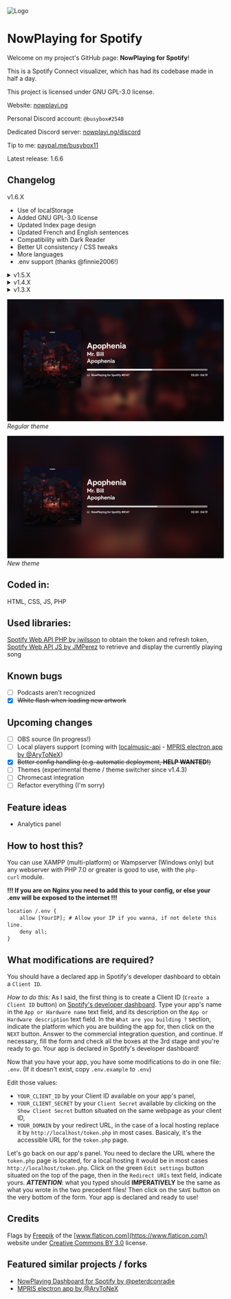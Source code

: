 <img src="https://github.com/busybox11/NowPlaying-for-Spotify/blob/master/assets/images/favicon.png?" alt="Logo" width="100px" height="100px">

# NowPlaying for Spotify

Welcome on my project's GitHub page: **NowPlaying for Spotify**!

This is a Spotify Connect visualizer, which has had its codebase made in half a day.

This project is licensed under GNU GPL-3.0 license.

Website: [nowplayi.ng](https://nowplayi.ng)

Personal Discord account: `@busybox#2540`

Dedicated Discord server: [nowplayi.ng/discord](https://nowplayi.ng/discord)

Tip to me: [paypal.me/busybox11](https://paypal.me/busybox11)

Latest release: 1.6.6

## **Changelog**

v1.6.X
- Use of localStorage
- Added GNU GPL-3.0 license
- Updated Index page design 
- Updated French and English sentences 
- Compatibility with Dark Reader
- Better UI consistency / CSS tweaks
- More languages
- .env support (thanks @finnie2006!)

<details>
  <summary>v1.5.X</summary>
  
    - Added playback support (Premium account should be needed)
    - Added playback information
    - Added pause button (#17)
    - CSS improvements added for better responsive (#15 #16)
    - SEO improvements (#16)
    - Minor CSS improvements
</details>

<details>
  <summary>v1.4.X</summary>
  
    - Advertisements are recognized
    - Multiple artists are recognized
    - Experimental theme switcher
</details>

<details>
  <summary>v1.3.X</summary>
  
    - Now playing device name and type is showing
    - Cursor is hidden after a couple of seconds
    - Fullscreen button
</details>

![Regular theme](screenshots/regular.png)
*Regular theme*

![New theme](screenshots/new.png)
*New theme*

## **Coded in:**

HTML, CSS, JS, PHP

## **Used libraries:**

[Spotify Web API PHP by jwilsson](https://github.com/jwilsson/spotify-web-api-php) to obtain the token and refresh token,
[Spotify Web API JS by JMPerez](https://github.com/jmperez/spotify-web-api-js) to retrieve and display the currently playing song

## **Known bugs**

- [ ] Podcasts aren't recognized
- [X] ~~White flash when loading new artwork~~

## **Upcoming changes**

- [ ] OBS source (In progress!)
- [ ] Local players support (coming with [localmusic-api](https://github.com/busybox11/localmusic-api/projects) - [MPRIS electron app by @AryToNeX](https://github.com/AryToNeX/nowplaying-electron))
- [X] ~~Better config handling (e.g. automatic deployment, **HELP WANTED!**)~~
- [ ] Themes (experimental theme / theme switcher since v1.4.3)
- [ ] Chromecast integration
- [ ] Refactor everything (I'm sorry)

## **Feature ideas**

- Analytics panel

## **How to host this?**

You can use XAMPP (multi-platform) or Wampserver (Windows only) but any webserver with PHP 7.0 or greater is good to use, with the `php-curl` module.

**!!! If you are on Nginx you need to add this to your config, or else your .env will be exposed to the internet !!!**
```
location /.env {
    allow [YourIP]; # Allow your IP if you wanna, if not delete this line.
    deny all;
}
```

## **What modifications are required?**

You should have a declared app in Spotify's developer dashboard to obtain a `Client ID`.

*How to do this:*
As I said, the first thing is to create a Client ID (`Create a Client ID` button) on [Spotify's developer dashboard](https://developer.spotify.com/dashboard/applications).
Type your app's name in the `App or Hardware name` text field, and its description on the `App or Hardware description` text field. In the `What are you building ?` section, indicate the platform which you are building the app for, then click on the `NEXT` button. Answer to the commercial integration question, and continue. If necessary, fill the form and check all the boxes at the 3rd stage and you're ready to go. Your app is declared in Spotify's developer dashboard!

Now that you have your app, you have some modifications to do in one file: `.env`.
(If it doesn't exist, copy `.env.example` to `.env`)

Edit those values:

- `YOUR_CLIENT_ID` by your Client ID available on your app's panel,
- `YOUR_CLIENT_SECRET` by your `Client Secret` available by clicking on the `Show Client Secret` button situated on the same webpage as your client ID,
- `YOUR_DOMAIN` by your redirect URL, in the case of a local hosting replace it by `http://localhost/token.php` in most cases. Basicaly, it's the accessible URL for the `token.php` page.

Let's go back on our app's panel. You need to declare the URL where the `token.php` page is located, for a local hosting it would be in most cases `http://localhost/token.php`. Click on the green `Edit settings` button situated on the top of the page, then in the `Redirect URIs` text field, indicate yours. ***ATTENTION***: what you typed should **IMPERATIVELY** be the same as what you wrote in the two precedent files! Then click on the `SAVE` button on the very bottom of the form. Your app is declared and ready to use!

## **Credits**
Flags by [Freepik](https://www.freepik.com/) of the [www.flaticon.com](https://www.flaticon.com/) website under [Creative Commons BY 3.0](http://creativecommons.org/licenses/by/3.0/) license.

## **Featured similar projects / forks**
- [NowPlaying Dashboard for Spotify by @peterdconradie](https://github.com/peterdconradie/Now-Playing-Dashboard-for-Spotify)
- [MPRIS electron app by @AryToNeX](https://github.com/AryToNeX/nowplaying-electron)
